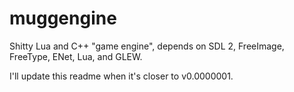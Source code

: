 muggengine
==========

Shitty Lua and C++ "game engine", depends on SDL 2, FreeImage, FreeType, ENet, Lua, and GLEW. 

I'll update this readme when it's closer to  v0.0000001.
